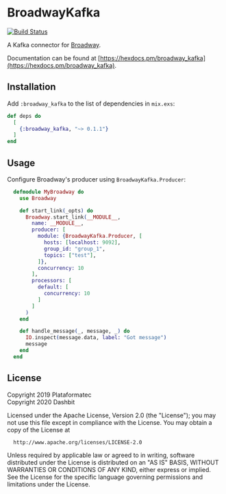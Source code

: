 # BroadwayKafka

[![Build Status](https://github.com/dashbitco/broadway_kafka/workflows/CI/badge.svg)](https://github.com/dahsbitco/broadway_kafka/actions)

A Kafka connector for [Broadway](https://github.com/dashbitco/broadway).

Documentation can be found at [https://hexdocs.pm/broadway_kafka](https://hexdocs.pm/broadway_kafka).

## Installation

Add `:broadway_kafka` to the list of dependencies in `mix.exs`:

```elixir
def deps do
  [
    {:broadway_kafka, "~> 0.1.1"}
  ]
end
```

## Usage

Configure Broadway's producer using `BroadwayKafka.Producer`:

```elixir
  defmodule MyBroadway do
    use Broadway

    def start_link(_opts) do
      Broadway.start_link(__MODULE__,
        name: __MODULE__,
        producer: [
          module: {BroadwayKafka.Producer, [
            hosts: [localhost: 9092],
            group_id: "group_1",
            topics: ["test"],
          ]},
          concurrency: 10
        ],
        processors: [
          default: [
            concurrency: 10
          ]
        ]
      )
    end

    def handle_message(_, message, _) do
      IO.inspect(message.data, label: "Got message")
      message
    end
  end
```

## License

Copyright 2019 Plataformatec\
Copyright 2020 Dashbit

  Licensed under the Apache License, Version 2.0 (the "License");
  you may not use this file except in compliance with the License.
  You may obtain a copy of the License at

      http://www.apache.org/licenses/LICENSE-2.0

  Unless required by applicable law or agreed to in writing, software
  distributed under the License is distributed on an "AS IS" BASIS,
  WITHOUT WARRANTIES OR CONDITIONS OF ANY KIND, either express or implied.
  See the License for the specific language governing permissions and
  limitations under the License.
